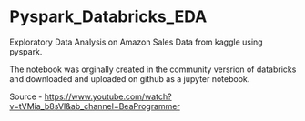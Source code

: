# Pyspark_Databricks_EDA

Exploratory Data Analysis on Amazon Sales Data from kaggle using pyspark.

The notebook was orginally created in the community versrion of databricks and downloaded and uploaded on github as a jupyter notebook.

Source - https://www.youtube.com/watch?v=tVMia_b8sVI&ab_channel=BeaProgrammer
